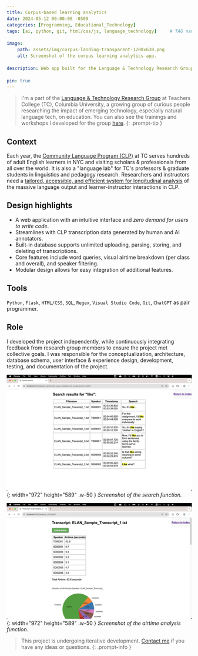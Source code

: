 ```yaml
---
title: Corpus-based learning analytics
date: 2024-05-12 00:00:00 -0500
categories: [Programming, Educational_Technology]
tags: [ai, python, git, html/css/js, language_technology]     # TAG names should always be lowercase

image:
    path: assets/img/corpus-landing-transparent-1200x630.png
    alt: Screenshot of the corpus learning analytics app.

description: Web app built for the Language & Technology Research Group at Teachers College, Columbia University.

pin: true
---
```


> I'm a part of the [Language & Technology Research Group](https://sites.google.com/tc.columbia.edu/al-tesol-language-technology/home) at Teachers College (TC), Columbia University, a growing group of curious people researching the impact of emerging technology, especially natural language tech, on education. You can also see the trainings and workshops I developed for the group [here](../../tags/language-technology).
{: .prompt-tip }

## Context 

Each year, the [Community Language Program (CLP)](https://www.tc.columbia.edu/communitylanguage/) at TC serves hundreds of adult English learners in NYC and visiting scholars & professionals from all over the world. It is also a "language lab" for TC's professors & graduate students in linguistics and pedagogy research. Researchers and instructors need a [tailored, accessible, and efficient system for longitudinal analysis](https://sites.google.com/tc.columbia.edu/al-tesol-language-technology/projects/altec-learner-corpus?authuser=0) of the massive language output and learner-instructor interactions in CLP.

## Design highlights

- A web application with an intuitive interface and _zero demand for users to write code_. 
- Streamlines with CLP transcription data generated by human and AI annotators. 
- Built-in database supports unlimited uploading, parsing, storing, and deleting of transcriptions. 
- Core features include word queries, visual airtime breakdown (per class and overall), and speaker filtering. 
- Modular design allows for easy integration of additional features.

## Tools

`Python`, `Flask`, `HTML/CSS`, `SQL`, `Regex`, `Visual Studio Code`, `Git`, `ChatGPT` as pair programmer.

## Role

I developed the project independently, while continuously integrating feedback from research group members to ensure the project met collective goals. I was responsible for the conceptualization, architecture, database schema, user interface & experience design, development, testing, and documentation of the project.

![Desktop View](assets/img/corpus-search.png){: width="972" height="589" .w-50 }
_Screenshot of the search function._

![Desktop View](assets/img/corpus-airtime.png){: width="972" height="589" .w-50 }
_Screenshot of the airtime analysis function._

> This project is undergoing iterative development. [Contact me](mailto:xinhuixu02@gmail.com) if you have any ideas or questions.
{: .prompt-info }

